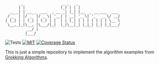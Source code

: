 <!-- deno-fmt-ignore-file -->
```
       _                  _ _   _
      | |                (_) | | |
  __ _| | __ _  ___  _ __ _| |_| |__  _ __ ___  ___
 / _` | |/ _` |/ _ \| '__| | __| '_ \| '_ ` _ \/ __|
| (_| | | (_| | (_) | |  | | |_| | | | | | | | \__ \
 \__,_|_|\__, |\___/|_|  |_|\__|_| |_|_| |_| |_|___/
          __/ |
         |___/
```

![Tests](https://github.com/jameswillock/algorithms-deno/workflows/Tests/badge.svg) [![MIT](https://img.shields.io/github/license/jameswillock/algorithms-deno.svg)](https://github.com/jameswillock/algorithms-deno/blob/master/LICENSE)  [![Coverage Status](https://coveralls.io/repos/github/jameswillock/algorithms-deno/badge.svg?branch=master)](https://coveralls.io/github/jameswillock/algorithms-deno?branch=master)

This is just a simple repository to implement the 
algorithm examples from [Grokking Algorithms](https://www.manning.com/books/grokking-algorithms).